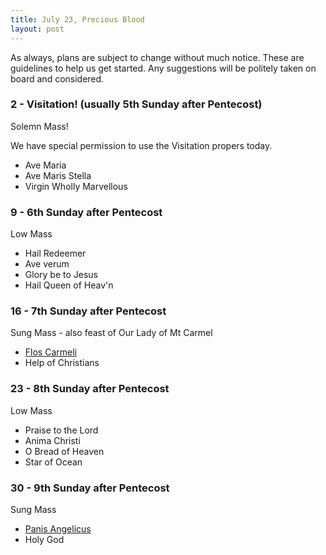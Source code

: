 ```yaml
---
title: July 23, Precious Blood
layout: post
---
```


As always, plans are subject to change without much notice. These are guidelines to help us get started. Any suggestions will be politely taken on board and considered.

### 2 - Visitation! (usually 5th Sunday after Pentecost)

Solemn Mass!

We have special permission to use the Visitation propers today.

* Ave Maria
* Ave Maris Stella
* Virgin Wholly Marvellous

### 9 - 6th Sunday after Pentecost

Low Mass

* Hail Redeemer
* Ave verum
* Glory be to Jesus
* Hail Queen of Heav'n

### 16 - 7th Sunday after Pentecost

Sung Mass - also feast of Our Lady of Mt Carmel

* [Flos Carmeli](https://www.ccwatershed.org/2018/07/07/flos-carmeli-carmelite-novena/)
* Help of Christians

### 23 - 8th Sunday after Pentecost

Low Mass

* Praise to the Lord
* Anima Christi
* O Bread of Heaven
* Star of Ocean

### 30 - 9th Sunday after Pentecost

Sung Mass

* [Panis Angelicus](/pdf/motets/Casciolini_Panis_Angelicus.pdf)
* Holy God


